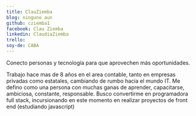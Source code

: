 ```yaml
---
title: ClauZiemba
blog: ninguno aun
github: cziemba1
facebook: Clau Ziemba
linkedin: ClaudiaZiemba
trello: 
soy-de: CABA
---
```


Conecto personas y tecnología para que aprovechen más oportunidades. 

Trabajo hace mas de 8 años en el area contable, tanto en empresas privadas como estatales, cambiando de rumbo hacia el mundo IT.
Me defino como una persona con muchas ganas de aprender, capacitarse, ambiciosa, constante, responsable. 
Busco convertirme en programadora full stack, incursionando en este momento en realizar proyectos de front end (estudiando javascript)
